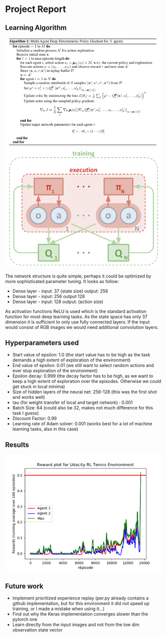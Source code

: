 # Project Report
## Learning Algorithm

![]( maddpg_pseudocode.png)
![]( multi-agent-actor-critic.png)


The network structure is quite simple, perhaps it could be optimized by more sophisticated parameter tuning. It looks as follow:

* Dense layer - input: 37 (state size) output: 256
* Dense layer - input: 256 output 128
* Dense layer - input: 128 output: (action size)

As activation functions ReLU is used which is the standard activation function for most deep learning tasks. As the state space has only 37 dimension it is sufficient to only use
fully connected layers. If the input would consist of RGB images we would need additional convolution layers.

## Hyperparameters used
* Start value of epsilon: 1.0 (the start value has to be high as the task demands a high extent of exploration of the environment)
* End value of epsilon:  0.01 (we still want to select random actions and ever stop exploration of the environment)
* Epsilon decay: 0.999 (the decay factor has to be high, as we want to keep a high extent of exploration over the episodes. Otherwise we could get stuck in local minima)
* Size of hidden layers of the neural net: 256-128 (this was the first shot and works well)
* tau (for weight transfer of local and target network) : 0.001
* Batch Size: 64 (could also be 32, makes not much difference for this task I guess)
* Discount Factor: 0.99
* Learning rate of Adam solver: 0.001 (works best for a lot of machine learning tasks, also in this case)

## Results
 ![]( plots/scoresPerEpisode.png)

## Future work
* Implement prioritized experience replay (per.py already contains a github implementation, but for this environment it did not speed up training, or I made a mistake when using it...)
* Find out why the Keras implementation converges slower than the pytorch one
* Learn directly from the input images and not from the low dim observation state vector

